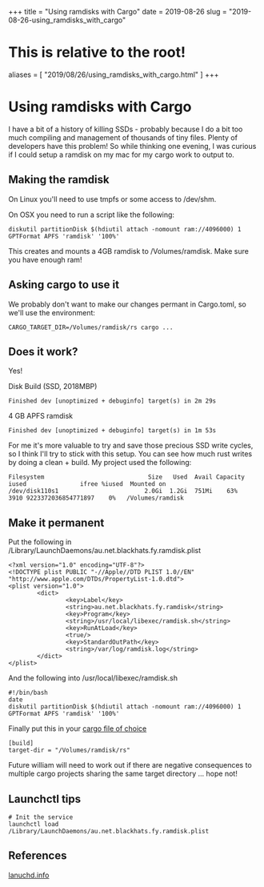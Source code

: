 +++
title = "Using ramdisks with Cargo"
date = 2019-08-26
slug = "2019-08-26-using_ramdisks_with_cargo"
# This is relative to the root!
aliases = [ "2019/08/26/using_ramdisks_with_cargo.html" ]
+++
# Using ramdisks with Cargo

I have a bit of a history of killing SSDs - probably because I do a bit
too much compiling and management of thousands of tiny files. Plenty of
developers have this problem! So while thinking one evening, I was
curious if I could setup a ramdisk on my mac for my cargo work to output
to.

## Making the ramdisk

On Linux you\'ll need to use tmpfs or some access to /dev/shm.

On OSX you need to run a script like the following:

    diskutil partitionDisk $(hdiutil attach -nomount ram://4096000) 1 GPTFormat APFS 'ramdisk' '100%'

This creates and mounts a 4GB ramdisk to /Volumes/ramdisk. Make sure you
have enough ram!

## Asking cargo to use it

We probably don\'t want to make our changes permant in Cargo.toml, so
we\'ll use the environment:

    CARGO_TARGET_DIR=/Volumes/ramdisk/rs cargo ...

## Does it work?

Yes!

Disk Build (SSD, 2018MBP)

    Finished dev [unoptimized + debuginfo] target(s) in 2m 29s

4 GB APFS ramdisk

    Finished dev [unoptimized + debuginfo] target(s) in 1m 53s

For me it\'s more valuable to try and save those precious SSD write
cycles, so I think I\'ll try to stick with this setup. You can see how
much rust writes by doing a clean + build. My project used the
following:

    Filesystem                             Size   Used  Avail Capacity    iused               ifree %iused  Mounted on
    /dev/disk110s1                        2.0Gi  1.2Gi  751Mi    63%       3910 9223372036854771897    0%   /Volumes/ramdisk

## Make it permanent

Put the following in
/Library/LaunchDaemons/au.net.blackhats.fy.ramdisk.plist

    <?xml version="1.0" encoding="UTF-8"?>
    <!DOCTYPE plist PUBLIC "-//Apple//DTD PLIST 1.0//EN" "http://www.apple.com/DTDs/PropertyList-1.0.dtd">
    <plist version="1.0">
            <dict>
                    <key>Label</key>
                    <string>au.net.blackhats.fy.ramdisk</string>
                    <key>Program</key>
                    <string>/usr/local/libexec/ramdisk.sh</string>
                    <key>RunAtLoad</key>
                    <true/>
                    <key>StandardOutPath</key>
                    <string>/var/log/ramdisk.log</string>
            </dict>
    </plist>

And the following into /usr/local/libexec/ramdisk.sh

    #!/bin/bash
    date
    diskutil partitionDisk $(hdiutil attach -nomount ram://4096000) 1 GPTFormat APFS 'ramdisk' '100%'

Finally put this in your [cargo file of
choice](https://doc.rust-lang.org/cargo/reference/config.html)

    [build]
    target-dir = "/Volumes/ramdisk/rs"

Future william will need to work out if there are negative consequences
to multiple cargo projects sharing the same target directory \... hope
not!

## Launchctl tips

    # Init the service
    launchctl load /Library/LaunchDaemons/au.net.blackhats.fy.ramdisk.plist

## References

[lanuchd.info](https://www.launchd.info/)

